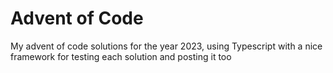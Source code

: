 # Advent of Code

My advent of code solutions for the year 2023, using Typescript with a nice framework for testing each solution and posting it too
